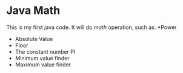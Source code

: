 # Java Math
This is my first java code. It will do <i>math</i> operation, such as:
*Power
* Absolute Value
* Floor
* The constant number PI
* Minimum value finder
* Maximum value finder</ul>


